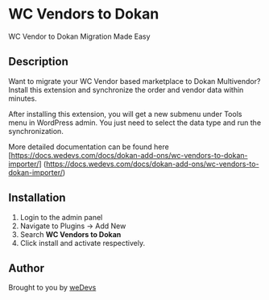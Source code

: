 # WC Vendors to Dokan

WC Vendor to Dokan Migration Made Easy

## Description

Want to migrate your WC Vendor based marketplace to Dokan Multivendor? Install this extension and synchronize the order and vendor data within minutes.

After installing this extension, you will get a new submenu under Tools menu in WordPress admin. You just need to select the data type and run the synchronization.

More detailed documentation can be found here [https://docs.wedevs.com/docs/dokan-add-ons/wc-vendors-to-dokan-importer/] (https://docs.wedevs.com/docs/dokan-add-ons/wc-vendors-to-dokan-importer/)

## Installation

1. Login to the admin panel
2. Navigate to Plugins -> Add New
3. Search **WC Vendors to Dokan**
4. Click install and activate respectively.

## Author

Brought to you by [weDevs](http://wedevs.com)
